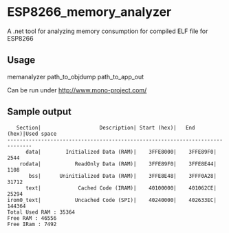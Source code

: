 # ESP8266_memory_analyzer
A .net tool for analyzing memory consumption for compiled ELF file for ESP8266

## Usage
memanalyzer path_to_objdump path_to_app_out

Can be run under http://www.mono-project.com/

## Sample output
```
   Section|                   Description| Start (hex)|   End (hex)|Used space
------------------------------------------------------------------------------
      data|        Initialized Data (RAM)|    3FFE8000|    3FFE89F0|    2544
    rodata|           ReadOnly Data (RAM)|    3FFE89F0|    3FFE8E44|    1108
       bss|      Uninitialized Data (RAM)|    3FFE8E48|    3FFF0A28|   31712
      text|            Cached Code (IRAM)|    40100000|    401062CE|   25294
irom0_text|           Uncached Code (SPI)|    40240000|    402633EC|  144364
Total Used RAM : 35364
Free RAM : 46556
Free IRam : 7492
```
